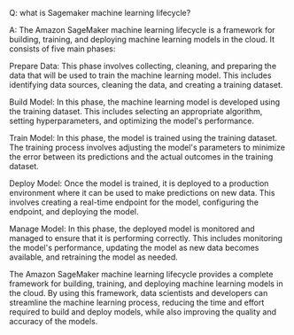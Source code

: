 Q: what is Sagemaker machine learning lifecycle? 

A: The Amazon SageMaker machine learning lifecycle is a framework for building, training, and deploying machine learning models in the cloud. It consists of five main phases:

Prepare Data: This phase involves collecting, cleaning, and preparing the data that will be used to train the machine learning model. This includes identifying data sources, cleaning the data, and creating a training dataset.

Build Model: In this phase, the machine learning model is developed using the training dataset. This includes selecting an appropriate algorithm, setting hyperparameters, and optimizing the model's performance.

Train Model: In this phase, the model is trained using the training dataset. The training process involves adjusting the model's parameters to minimize the error between its predictions and the actual outcomes in the training dataset.

Deploy Model: Once the model is trained, it is deployed to a production environment where it can be used to make predictions on new data. This involves creating a real-time endpoint for the model, configuring the endpoint, and deploying the model.

Manage Model: In this phase, the deployed model is monitored and managed to ensure that it is performing correctly. This includes monitoring the model's performance, updating the model as new data becomes available, and retraining the model as needed.

The Amazon SageMaker machine learning lifecycle provides a complete framework for building, training, and deploying machine learning models in the cloud. By using this framework, data scientists and developers can streamline the machine learning process, reducing the time and effort required to build and deploy models, while also improving the quality and accuracy of the models.
